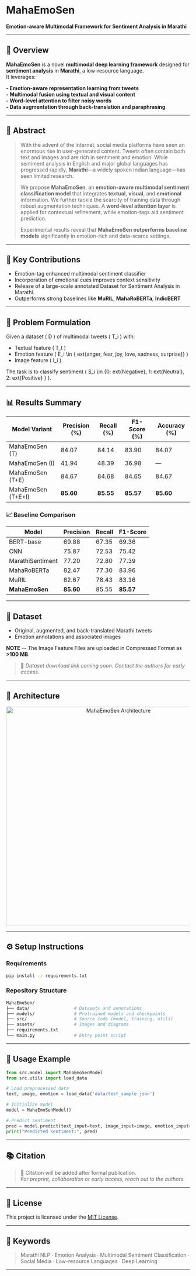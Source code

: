# MahaEmoSen

**Emotion-aware Multimodal Framework for Sentiment Analysis in Marathi**

---

## 🧠 Overview

**MahaEmoSen** is a novel **multimodal deep learning framework** designed for **sentiment analysis** in **Marathi**, a low-resource language.   
 It leverages:

**- Emotion-aware representation learning from tweets**  
**- Multimodal fusion using textual and visual content**  
**- Word-level attention to filter noisy words**  
**- Data augmentation through back-translation and paraphrasing**  

---

## 📰 Abstract

> With the advent of the Internet, social media platforms have seen an enormous rise in user-generated content. Tweets often contain both text and images and are rich in sentiment and emotion. While sentiment analysis in English and major global languages has progressed rapidly, **Marathi**—a widely spoken Indian language—has seen limited research.
>
> We propose **MahaEmoSen**, an **emotion-aware multimodal sentiment classification model** that integrates **textual**, **visual**, and **emotional** information. We further tackle the scarcity of training data through robust augmentation techniques. A **word-level attention layer** is applied for contextual refinement, while emotion-tags aid sentiment prediction.
>
> Experimental results reveal that **MahaEmoSen outperforms baseline models** significantly in emotion-rich and data-scarce settings.

---

## 🧪 Key Contributions

- Emotion-tag enhanced multimodal sentiment classifier
- Incorporation of emotional cues improves context sensitivity
- Release of a large-scale annotated Dataset for Sentiment Analysis in Marathi.
- Outperforms strong baselines like **MuRIL**, **MahaRoBERTa**, **IndicBERT**

---

## 🧾 Problem Formulation

Given a dataset \( D \) of multimodal tweets \( T_i \) with:

- Textual feature \( T_t \)
- Emotion feature \( E_i \in \{	ext{anger, fear, joy, love, sadness, surprise}\} \)
- Image feature \( I_i \)

The task is to classify sentiment \( S_i \in \{0: 	ext{Negative}, 1: 	ext{Neutral}, 2: 	ext{Positive} \} \).

---

## 📊 Results Summary

| Model Variant         | Precision (%) | Recall (%) | F1-Score (%) | Accuracy (%) |
|-----------------------|---------------|-------------|---------------|---------------|
| MahaEmoSen (T)        | 84.07         | 84.14       | 83.90         | 84.07         |
| MahaEmoSen (I)        | 41.94         | 48.39       | 36.98         | —             |
| MahaEmoSen (T+E)      | 84.67         | 84.68       | 84.65         | 84.67         |
| MahaEmoSen (T+E+I)    | **85.60**     | **85.55**   | **85.57**     | **85.60**     |

### 📈 Baseline Comparison

| Model             | Precision | Recall | F1-Score |
|------------------|-----------|--------|----------|
| BERT-base        | 69.88     | 67.35  | 69.36    |
| CNN              | 75.87     | 72.53  | 75.42    |
| MarathiSentiment | 77.20     | 72.80  | 77.39    |
| MahaRoBERTa      | 82.47     | 77.30  | 83.96    |
| MuRIL            | 82.67     | 78.43  | 83.16    |
| **MahaEmoSen**   | **85.60** | 85.55  | **85.57**|

---

## 📂 Dataset

- Original, augmented, and back-translated Marathi tweets
- Emotion annotations and associated images
  
**NOTE** -- The Image Feature Files are uploaded in Compressed Format as **>100 MB**.  

> 📢 _Dataset download link coming soon. Contact the authors for early access._

---

## 🧩 Architecture

<p align="center">
  <img src="assets/mahaemosen-architecture.png" alt="MahaEmoSen Architecture" width="600"/>
</p>

---

## ⚙️ Setup Instructions

### Requirements

```bash
pip install -r requirements.txt
```

### Repository Structure

```bash
MahaEmoSen/
├── data/                 # Datasets and annotations
├── models/               # Pretrained models and checkpoints
├── src/                  # Source code (model, training, utils)
├── assets/               # Images and diagrams
├── requirements.txt
└── main.py               # Entry point script
```

---

## 🚀 Usage Example

```python
from src.model import MahaEmoSenModel
from src.utils import load_data

# Load preprocessed data
text, image, emotion = load_data('data/test_sample.json')

# Initialize model
model = MahaEmoSenModel()

# Predict sentiment
pred = model.predict(text_input=text, image_input=image, emotion_input=emotion)
print("Predicted sentiment:", pred)
```

---

## 📚 Citation

> 📌 Citation will be added after formal publication.  
> _For preprint, collaboration or early access, reach out to the authors._

---

## 🧾 License

This project is licensed under the [MIT License](LICENSE).

---

## 📌 Keywords

> Marathi NLP · Emotion Analysis · Multimodal Sentiment Classification · Social Media · Low-resource Languages · Deep Learning

---
